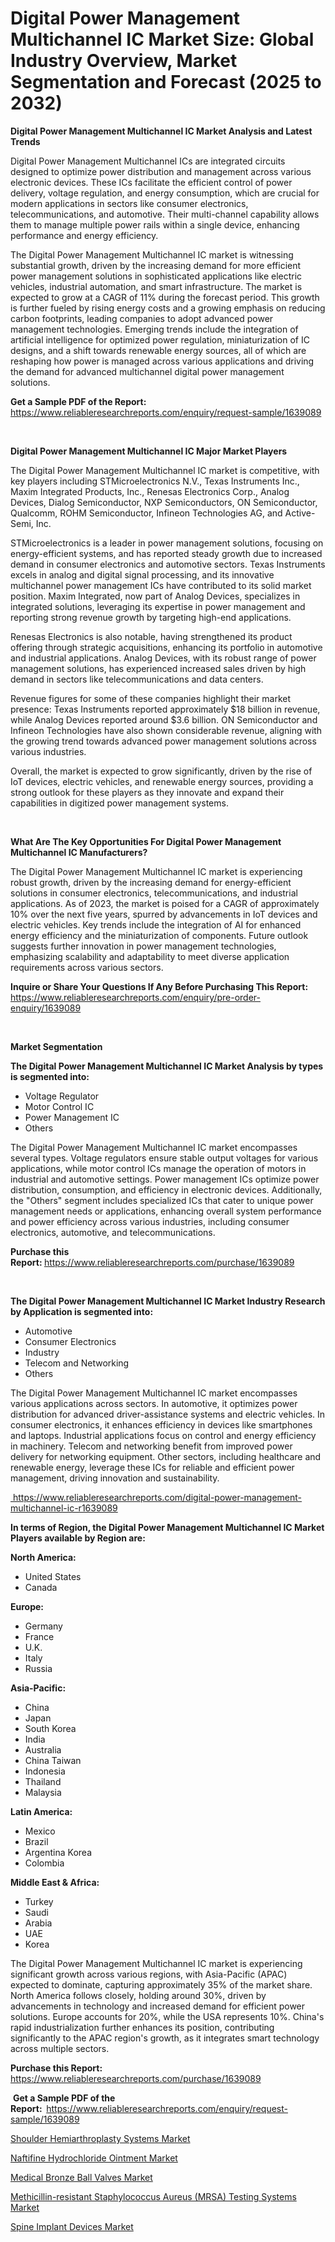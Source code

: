 <p><h1>Digital Power Management Multichannel IC Market Size: Global Industry Overview, Market Segmentation and Forecast (2025 to 2032)</h1></p><p><strong>Digital Power Management Multichannel IC Market Analysis and Latest Trends</strong></p>
<p><p>Digital Power Management Multichannel ICs are integrated circuits designed to optimize power distribution and management across various electronic devices. These ICs facilitate the efficient control of power delivery, voltage regulation, and energy consumption, which are crucial for modern applications in sectors like consumer electronics, telecommunications, and automotive. Their multi-channel capability allows them to manage multiple power rails within a single device, enhancing performance and energy efficiency.</p><p>The Digital Power Management Multichannel IC market is witnessing substantial growth, driven by the increasing demand for more efficient power management solutions in sophisticated applications like electric vehicles, industrial automation, and smart infrastructure. The market is expected to grow at a CAGR of 11% during the forecast period. This growth is further fueled by rising energy costs and a growing emphasis on reducing carbon footprints, leading companies to adopt advanced power management technologies. Emerging trends include the integration of artificial intelligence for optimized power regulation, miniaturization of IC designs, and a shift towards renewable energy sources, all of which are reshaping how power is managed across various applications and driving the demand for advanced multichannel digital power management solutions.</p></p>
<p><strong>Get a Sample PDF of the Report:&nbsp;</strong> <a href="https://www.reliableresearchreports.com/enquiry/request-sample/1639089?utm_campaign=8&utm_medium=2&utm_source=Github&utm_content=ia&utm_term=23032025&utm_id=digital-power-management-multichannel-ic">https://www.reliableresearchreports.com/enquiry/request-sample/1639089</a></p>
<p>&nbsp;</p>
<p><strong>Digital Power Management Multichannel IC Major Market Players</strong></p>
<p><p>The Digital Power Management Multichannel IC market is competitive, with key players including STMicroelectronics N.V., Texas Instruments Inc., Maxim Integrated Products, Inc., Renesas Electronics Corp., Analog Devices, Dialog Semiconductor, NXP Semiconductors, ON Semiconductor, Qualcomm, ROHM Semiconductor, Infineon Technologies AG, and Active-Semi, Inc. </p><p>STMicroelectronics is a leader in power management solutions, focusing on energy-efficient systems, and has reported steady growth due to increased demand in consumer electronics and automotive sectors. Texas Instruments excels in analog and digital signal processing, and its innovative multichannel power management ICs have contributed to its solid market position. Maxim Integrated, now part of Analog Devices, specializes in integrated solutions, leveraging its expertise in power management and reporting strong revenue growth by targeting high-end applications.</p><p>Renesas Electronics is also notable, having strengthened its product offering through strategic acquisitions, enhancing its portfolio in automotive and industrial applications. Analog Devices, with its robust range of power management solutions, has experienced increased sales driven by high demand in sectors like telecommunications and data centers.</p><p>Revenue figures for some of these companies highlight their market presence: Texas Instruments reported approximately $18 billion in revenue, while Analog Devices reported around $3.6 billion. ON Semiconductor and Infineon Technologies have also shown considerable revenue, aligning with the growing trend towards advanced power management solutions across various industries.</p><p>Overall, the market is expected to grow significantly, driven by the rise of IoT devices, electric vehicles, and renewable energy sources, providing a strong outlook for these players as they innovate and expand their capabilities in digitized power management systems.</p></p>
<p>&nbsp;</p>
<p><strong>What Are The Key Opportunities For Digital Power Management Multichannel IC Manufacturers?</strong></p>
<p><p>The Digital Power Management Multichannel IC market is experiencing robust growth, driven by the increasing demand for energy-efficient solutions in consumer electronics, telecommunications, and industrial applications. As of 2023, the market is poised for a CAGR of approximately 10% over the next five years, spurred by advancements in IoT devices and electric vehicles. Key trends include the integration of AI for enhanced energy efficiency and the miniaturization of components. Future outlook suggests further innovation in power management technologies, emphasizing scalability and adaptability to meet diverse application requirements across various sectors.</p></p>
<p><strong>Inquire or Share Your Questions If Any Before Purchasing This Report:</strong> <a href="https://www.reliableresearchreports.com/enquiry/pre-order-enquiry/1639089?utm_campaign=8&utm_medium=2&utm_source=Github&utm_content=ia&utm_term=23032025&utm_id=digital-power-management-multichannel-ic">https://www.reliableresearchreports.com/enquiry/pre-order-enquiry/1639089</a></p>
<p>&nbsp;</p>
<p><strong>Market Segmentation</strong></p>
<p><strong>The Digital Power Management Multichannel IC Market Analysis by types is segmented into:</strong></p>
<p><ul><li>Voltage Regulator</li><li>Motor Control IC</li><li>Power Management IC</li><li>Others</li></ul></p>
<p><p>The Digital Power Management Multichannel IC market encompasses several types. Voltage regulators ensure stable output voltages for various applications, while motor control ICs manage the operation of motors in industrial and automotive settings. Power management ICs optimize power distribution, consumption, and efficiency in electronic devices. Additionally, the "Others" segment includes specialized ICs that cater to unique power management needs or applications, enhancing overall system performance and power efficiency across various industries, including consumer electronics, automotive, and telecommunications.</p></p>
<p><strong>Purchase this Report:&nbsp;</strong><a href="https://www.reliableresearchreports.com/purchase/1639089?utm_campaign=8&utm_medium=2&utm_source=Github&utm_content=ia&utm_term=23032025&utm_id=digital-power-management-multichannel-ic">https://www.reliableresearchreports.com/purchase/1639089</a></p>
<p>&nbsp;</p>
<p><strong>The Digital Power Management Multichannel IC Market Industry Research by Application is segmented into:</strong></p>
<p><ul><li>Automotive</li><li>Consumer Electronics</li><li>Industry</li><li>Telecom and Networking</li><li>Others</li></ul></p>
<p><p>The Digital Power Management Multichannel IC market encompasses various applications across sectors. In automotive, it optimizes power distribution for advanced driver-assistance systems and electric vehicles. In consumer electronics, it enhances efficiency in devices like smartphones and laptops. Industrial applications focus on control and energy efficiency in machinery. Telecom and networking benefit from improved power delivery for networking equipment. Other sectors, including healthcare and renewable energy, leverage these ICs for reliable and efficient power management, driving innovation and sustainability.</p></p>
<p><a href="https://www.reliableresearchreports.com/digital-power-management-multichannel-ic-r1639089?utm_campaign=8&utm_medium=2&utm_source=Github&utm_content=ia&utm_term=23032025&utm_id=digital-power-management-multichannel-ic">&nbsp;https://www.reliableresearchreports.com/digital-power-management-multichannel-ic-r1639089</a></p>
<p><strong>In terms of Region, the Digital Power Management Multichannel IC Market Players available by Region are:</strong></p>
<p>
    <p> <strong> North America: </strong>
        <ul>
            <li>United States</li>
            <li>Canada</li>
        </ul>
        </p> 
    <p> <strong> Europe: </strong>
        <ul>
            <li>Germany</li>
            <li>France</li>
            <li>U.K.</li>
            <li>Italy</li>
            <li>Russia</li>
        </ul>
        </p> 
    <p> <strong> Asia-Pacific: </strong>
        <ul>
            <li>China</li>
            <li>Japan</li>
            <li>South Korea</li>
            <li>India</li>
            <li>Australia</li>
            <li>China Taiwan</li>
            <li>Indonesia</li>
            <li>Thailand</li>
            <li>Malaysia</li>
        </ul>
        </p> 
    <p> <strong> Latin America: </strong>
        <ul>
            <li>Mexico</li>
            <li>Brazil</li>
            <li>Argentina Korea</li>
            <li>Colombia</li>
        </ul>
        </p> 
    <p> <strong> Middle East & Africa: </strong>
        <ul>
            <li>Turkey</li>
            <li>Saudi</li>
            <li>Arabia</li>
            <li>UAE</li>
            <li>Korea</li>
        </ul>
    </p>
    </p>
<p><p>The Digital Power Management Multichannel IC market is experiencing significant growth across various regions, with Asia-Pacific (APAC) expected to dominate, capturing approximately 35% of the market share. North America follows closely, holding around 30%, driven by advancements in technology and increased demand for efficient power solutions. Europe accounts for 20%, while the USA represents 10%. China's rapid industrialization further enhances its position, contributing significantly to the APAC region's growth, as it integrates smart technology across multiple sectors.</p></p>
<p><strong>Purchase this Report: </strong><a href="https://www.reliableresearchreports.com/purchase/1639089?utm_campaign=8&utm_medium=2&utm_source=Github&utm_content=ia&utm_term=23032025&utm_id=digital-power-management-multichannel-ic">https://www.reliableresearchreports.com/purchase/1639089</a></p>
<p>&nbsp;<strong>Get a Sample PDF of the Report:&nbsp;&nbsp;</strong><a href="https://www.reliableresearchreports.com/enquiry/request-sample/1639089?utm_campaign=8&utm_medium=2&utm_source=Github&utm_content=ia&utm_term=23032025&utm_id=digital-power-management-multichannel-ic">https://www.reliableresearchreports.com/enquiry/request-sample/1639089</a></p>
<p><strong></strong></p>
<p><p><a href="https://github.com/supashcriana/Market-Research-Report-List-1/blob/main/shoulder-hemiarthroplasty-systems-market.md?utm_campaign=8&utm_medium=2&utm_source=Github&utm_content=ia&utm_term=23032025&utm_id=digital-power-management-multichannel-ic">Shoulder Hemiarthroplasty Systems Market</a></p><p><a href="https://github.com/puhakhommabh/Market-Research-Report-List-1/blob/main/naftifine-hydrochloride-ointment-market.md?utm_campaign=8&utm_medium=2&utm_source=Github&utm_content=ia&utm_term=23032025&utm_id=digital-power-management-multichannel-ic">Naftifine Hydrochloride Ointment Market</a></p><p><a href="https://github.com/joubehobock75/Market-Research-Report-List-1/blob/main/medical-bronze-ball-valves-market.md?utm_campaign=8&utm_medium=2&utm_source=Github&utm_content=ia&utm_term=23032025&utm_id=digital-power-management-multichannel-ic">Medical Bronze Ball Valves Market</a></p><p><a href="https://github.com/ozolsgasko02/Market-Research-Report-List-1/blob/main/methicillin-resistant-staphylococcus-aureus-mrsa-testing-systems-market.md?utm_campaign=8&utm_medium=2&utm_source=Github&utm_content=ia&utm_term=23032025&utm_id=digital-power-management-multichannel-ic">Methicillin-resistant Staphylococcus Aureus (MRSA) Testing Systems Market</a></p><p><a href="https://github.com/mynaoanes/Market-Research-Report-List-1/blob/main/spine-implant-devices-market.md?utm_campaign=8&utm_medium=2&utm_source=Github&utm_content=ia&utm_term=23032025&utm_id=digital-power-management-multichannel-ic">Spine Implant Devices Market</a></p></p>